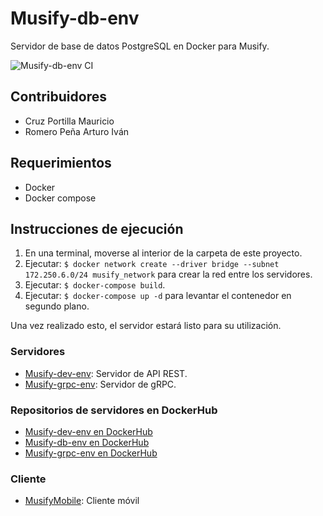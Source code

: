 # Musify-db-env
Servidor de base de datos PostgreSQL en Docker para Musify.

![Musify-db-env CI](https://github.com/MauricioPortilla/Musify-db-env/workflows/Musify-db-env%20CI/badge.svg?branch=master)

## Contribuidores
- Cruz Portilla Mauricio
- Romero Peña Arturo Iván

## Requerimientos
- Docker
- Docker compose

## Instrucciones de ejecución
1. En una terminal, moverse al interior de la carpeta de este proyecto.
2. Ejecutar: `$ docker network create --driver bridge --subnet 172.250.6.0/24 musify_network` para crear la red entre los servidores.
3. Ejecutar: `$ docker-compose build`.
4. Ejecutar: `$ docker-compose up -d` para levantar el contenedor en segundo plano.

Una vez realizado esto, el servidor estará listo para su utilización.

### Servidores
- <a href="https://github.com/MauricioPortilla/Musify-dev-env">Musify-dev-env</a>: Servidor de API REST.
- <a href="https://github.com/MauricioPortilla/Musify-grpc-env">Musify-grpc-env</a>: Servidor de gRPC.

### Repositorios de servidores en DockerHub
- <a href="https://hub.docker.com/r/mauricioportilla/musify-dev-env">Musify-dev-env en DockerHub</a>
- <a href="https://hub.docker.com/r/mauricioportilla/musify-db-env">Musify-db-env en DockerHub</a>
- <a href="https://hub.docker.com/r/mauricioportilla/musify-grpc-env">Musify-grpc-env en DockerHub</a>

### Cliente
- <a href="https://github.com/MauricioPortilla/MusifyMobile">MusifyMobile</a>: Cliente móvil
